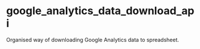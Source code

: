 # google_analytics_data_download_api
Organised way of downloading Google Analytics data to spreadsheet.

